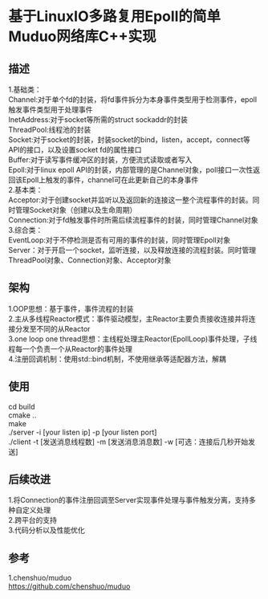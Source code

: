 # 基于LinuxIO多路复用Epoll的简单Muduo网络库C++实现

## 描述
1.基础类：  
Channel:对于单个fd的封装，将fd事件拆分为本身事件类型用于检测事件，epoll触发事件类型用于处理事件  
InetAddress:对于socket等所需的struct sockaddr的封装  
ThreadPool:线程池的封装  
Socket:对于socket的封装，封装socket的bind，listen，accept，connect等API的接口，以及设置socket fd的属性接口  
Buffer:对于读写事件缓冲区的封装，方便流式读取或者写入  
Epoll:对于linux epoll API的封装，内部管理的是Channel对象，poll接口一次性返回该Epoll上触发的事件，channel可在此更新自己的本身事件  
2.基本类：  
Acceptor:对于创建socket并监听以及返回新的连接这一整个流程事件的封装。同时管理Socket对象（创建以及生命周期）  
Connection:对于fd触发事件时所需后续流程事件的封装，同时管理Channel对象  
3.综合类：  
EventLoop:对于不停检测是否有可用的事件的封装，同时管理Epoll对象  
Server：对于开启一个socket，监听连接，以及释放连接的流程封装。同时管理ThreadPool对象、Connection对象、Acceptor对象  

## 架构
1.OOP思想：基于事件，事件流程的封装  
2.主从多线程Reactor模式：事件驱动模型，主Reactor主要负责接收连接并将连接分发至不同的从Reactor  
3.one loop one thread思想：主线程处理主Reactor(EpollLoop)事件处理，子线程每一个负责一个从Reactor的事件处理  
4.注册回调机制：使用std::bind机制，不使用继承等适配器方法，解耦  

## 使用
cd build  
cmake ..  
make  
./server -i [your listen ip] -p [your listen port]  
./client -t [发送消息线程数] -m [发送消息消息数] -w [可选：连接后几秒开始发送]  

## 后续改进
1.将Connection的事件注册回调至Server实现事件处理与事件触发分离，支持多种自定义处理  
2.跨平台的支持  
3.代码分析以及性能优化  

## 参考
1.chenshuo/muduo  
https://github.com/chenshuo/muduo  